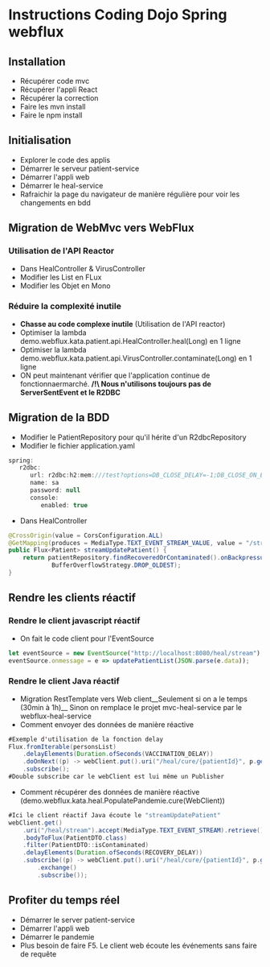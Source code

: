 # Instructions Coding Dojo Spring webflux

## Installation
* Récupérer code mvc
* Récupérer l'appli React
* Récupérer la correction
* Faire les mvn install
* Faire le npm install

## Initialisation
* Explorer le code des applis
* Démarrer le serveur patient-service
* Démarrer l'appli web
* Démarrer le heal-service
* Rafraichir la page du navigateur de manière régulière pour voir les changements en bdd

## Migration de WebMvc vers WebFlux
### Utilisation de l'API Reactor
* Dans HealController & VirusController
* Modifier les List en FLux
* Modifier les Objet en Mono

### Réduire la complexité inutile
* __Chasse au code complexe inutile__ (Utilisation de l'API reactor)
* Optimiser la lambda demo.webflux.kata.patient.api.HealController.heal(Long) en 1 ligne
* Optimiser la lambda	demo.webflux.kata.patient.api.VirusController.contaminate(Long) en 1 ligne
* ON peut maintenant vérifier que l'application continue de fonctionnaermarché.
__/!\  Nous n'utilisons toujours pas de ServerSentEvent et le R2DBC__

## Migration de la BDD

* Modifier le PatientRepository pour qu'il hérite d'un R2dbcRepository
* Modifier le fichier application.yaml
```Java
spring:
   r2dbc:
	  url: r2dbc:h2:mem:///test?options=DB_CLOSE_DELAY=-1;DB_CLOSE_ON_EXIT=FALSE
	  name: sa
	  password: null
	  console:
		 enabled: true
```

* Dans HealController
```Java
@CrossOrigin(value = CorsConfiguration.ALL)
@GetMapping(produces = MediaType.TEXT_EVENT_STREAM_VALUE, value = "/stream")
public Flux<Patient> streamUpdatePatient() {
	return patientRepository.findRecoveredOrContaminated().onBackpressureBuffer(10,
			BufferOverflowStrategy.DROP_OLDEST);
}
```
## Rendre les clients  réactif
### Rendre le client javascript réactif
* On fait le code client pour l'EventSource
```Javascript
let eventSource = new EventSource("http://localhost:8080/heal/stream");	
eventSource.onmessage = e => updatePatientList(JSON.parse(e.data));
```

### Rendre le client Java réactif
* Migration RestTemplate vers Web client__Seulement si on a le temps (30min à 1h)__ Sinon on remplace le projet mvc-heal-service par le webflux-heal-service
* Comment envoyer des données de manière réactive
```Java
#Exemple d'utilisation de la fonction delay
Flux.fromIterable(personsList)
	.delayElements(Duration.ofSeconds(VACCINATION_DELAY))
	.doOnNext((p) -> webClient.put().uri("/heal/cure/{patientId}", p.getId()).exchange().subscribe())
	.subscribe();
#Double subscribe car le webClient est lui même un Publisher
```
* Comment récupérer des données de manière réactive (demo.webflux.kata.heal.PopulatePandemie.cure(WebClient))
```Java
#Ici le client réactif Java écoute le "streamUpdatePatient"
webClient.get()
	.uri("/heal/stream").accept(MediaType.TEXT_EVENT_STREAM).retrieve()
	.bodyToFlux(PatientDTO.class)
	.filter(PatientDTO::isContaminated)
	.delayElements(Duration.ofSeconds(RECOVERY_DELAY))
	.subscribe((p) -> webClient.put().uri("/heal/cure/{patientId}", p.getId())
		.exchange()
		.subscribe());
```

## Profiter du temps réel
* Démarrer le server patient-service
* Démarrer l'appli web
* Démarrer le pandemie
* Plus besoin de faire F5. Le client web écoute les événements sans faire de requête
	
